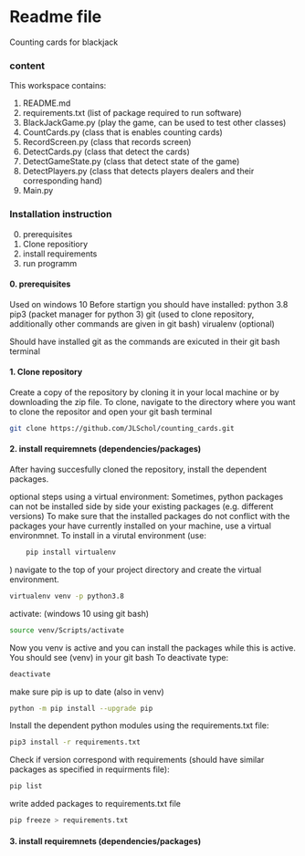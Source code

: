 # Readme file

Counting cards for blackjack

### content
This workspace contains:
1. README.md 
2. requirements.txt (list of package required to run software)
3. BlackJackGame.py (play the game, can be used to test other classes)
3. CountCards.py (class that is enables counting cards)
4. RecordScreen.py (class that records screen)
5. DetectCards.py (class that detect the cards)
6. DetectGameState.py (class that detect state of the game)
7. DetectPlayers.py (class that detects players dealers and their corresponding hand)
5. Main.py





### Installation instruction
0. prerequisites
1. Clone repositiory
2. install requirements
3. run programm

#### 0. prerequisites
Used on windows 10
Before startign you should have installed:
python 3.8
pip3 (packet manager for python 3)
git (used to clone repository, additionally other commands are given in git bash)
virualenv (optional)

Should have installed git as the commands are exicuted in their git bash terminal



#### 1. Clone repository
Create a copy of the repository by cloning it in your local machine or by downloading the zip file.
To clone, navigate to the directory where you want to clone the repositor and open your git bash terminal
```bash
git clone https://github.com/JLSchol/counting_cards.git
```

#### 2. install requiremnets (dependencies/packages)
After having succesfully cloned the repository, install the dependent packages.

optional steps using a virtual environment:
Sometimes, python packages can not be installed side by side your existing packages (e.g. different versions)
To make sure that the installed packages do not conflict with the packages your have currently installed on your machine, use a virtual environmnet.
To install in a virutal environment (use:
```bash 
	pip install virtualenv
```
) 
navigate to the top of your project directory and create the virtual environment.
```bash
virtualenv venv -p python3.8
```
activate: (windows 10 using git bash)
```bash
source venv/Scripts/activate
```
Now you venv is active and you can install the packages while this is active. You should see (venv) in your git bash
To deactivate type:
```bash
deactivate
```

make sure pip is up to date (also in venv)
```bash
python -m pip install --upgrade pip
```

Install the dependent python modules using the requirements.txt file:
```bash
pip3 install -r requirements.txt
```

Check if version correspond with requirements (should have similar packages as specified in requirments file):
```bash
pip list
```

write added packages to requirements.txt file
```bash
pip freeze > requirements.txt
```

#### 3. install requiremnets (dependencies/packages)